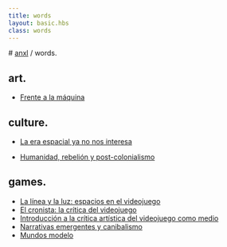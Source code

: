 ```yaml
---
title: words
layout: basic.hbs
class: words
---
```


# [anxl](../) / words.

<h2 id="art">art.</h2>

- [Frente a la máquina](http://tres.visual404.com/frente-a-la-maquina/)

<h2 id="culture">culture.</h2>

- [La era espacial ya no nos interesa](http://www.yorokobu.es/era-espacial/)

- [Humanidad, rebelión y post-colonialismo](http://cuatro.visual404.com/humanidad-rebelion-y-post-colonialismo/)

<h2 id="games">games.</h2>


- [La línea y la luz: espacios en el videojuego](http://www.presura.es/2018/01/31/linea-luz-espacios-en-el-videojuego/)
- [El cronista: la crítica del videojuego](http://www.presura.es/2017/05/16/la-critica-del-videojuego/)
- [Introducción a la crítica artística del videojuego como medio](https://www.academia.edu/27064996/Introducci%C3%B3n_a_la_Cr%C3%ADtica_Art%C3%ADstica_del_Videojuego_como_Medio)
- [Narrativas emergentes y canibalismo](http://deusexmachina.es/narrativas-emergentes-canibalismo/)
- [Mundos modelo](http://deusexmachina.es/mundos-modelo/)
